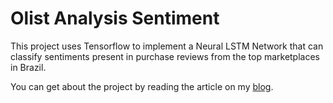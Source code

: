 # Olist Analysis Sentiment

This project uses Tensorflow to implement a Neural LSTM Network that can classify sentiments present in purchase reviews from the top marketplaces in Brazil.

You can get about the project by reading the article on my [blog](https://marcosmota.com/tutorial-an%C3%A1lise-de-sentimentos-usando-redes-neurais-recorrentes-lstm-e-tensorflow-5e3f26c2e8db).
